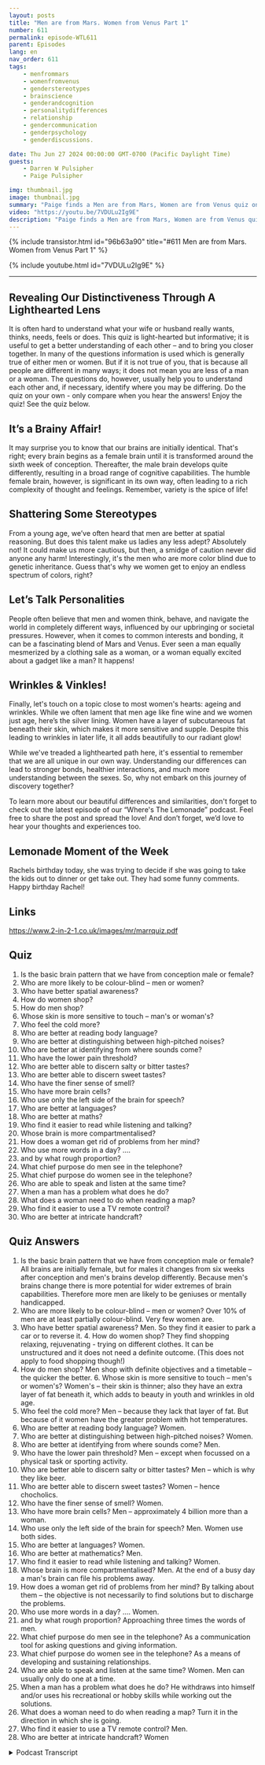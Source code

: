 ```yaml
---
layout: posts
title: "Men are from Mars. Women from Venus Part 1"
number: 611
permalink: episode-WTL611
parent: Episodes
lang: en
nav_order: 611
tags:
    - menfrommars
    - womenfromvenus
    - genderstereotypes
    - brainscience
    - genderandcognition
    - personalitydifferences
    - relationship
    - gendercommunication
    - genderpsychology
    - genderdiscussions.

date: Thu Jun 27 2024 00:00:00 GMT-0700 (Pacific Daylight Time)
guests:
    - Darren W Pulsipher
    - Paige Pulsipher

img: thumbnail.jpg
image: thumbnail.jpg
summary: "Paige finds a Men are from Mars, Women are from Venus quiz online and Darren and Paige take the quiz and reveal some interesting differences between men and women."
video: "https://youtu.be/7VDULu2Ig9E"
description: "Paige finds a Men are from Mars, Women are from Venus quiz online and Darren and Paige take the quiz and reveal some interesting differences between men and women."
---
```


<div>
{% include transistor.html id="96b63a90" title="#611 Men are from Mars. Women from Venus Part 1" %}

{% include youtube.html id="7VDULu2Ig9E" %}
</div>

---

## Revealing Our Distinctiveness Through A Lighthearted Lens

It is often hard to understand what your wife or husband really wants, thinks, needs, feels or does. This quiz is light-hearted but informative; it is useful to get a better understanding of each other – and to bring you closer together. In many of the questions information is used which is generally true of either men or women. But if it is not true of you, that is because all people are different in many ways; it does not mean you are less of a man or a woman. The questions do, however, usually help you to understand each other and, if necessary, identify where you may be differing. Do the quiz on your own - only compare when you hear the answers! Enjoy the quiz!
See the quiz below.

## It’s a Brainy Affair!

It may surprise you to know that our brains are initially identical. That's right; every brain begins as a female brain until it is transformed around the sixth week of conception. Thereafter, the male brain develops quite differently, resulting in a broad range of cognitive capabilities. The humble female brain, however, is significant in its own way, often leading to a rich complexity of thought and feelings. Remember, variety is the spice of life!

## Shattering Some Stereotypes

From a young age, we’ve often heard that men are better at spatial reasoning. But does this talent make us ladies any less adept? Absolutely not! It could make us more cautious, but then, a smidge of caution never did anyone any harm! Interestingly, it's the men who are more color blind due to genetic inheritance. Guess that's why we women get to enjoy an endless spectrum of colors, right? 

## Let’s Talk Personalities

People often believe that men and women think, behave, and navigate the world in completely different ways, influenced by our upbringing or societal pressures. However, when it comes to common interests and bonding, it can be a fascinating blend of Mars and Venus. Ever seen a man equally mesmerized by a clothing sale as a woman, or a woman equally excited about a gadget like a man? It happens! 

## Wrinkles & Vinkles!

Finally, let's touch on a topic close to most women's hearts: ageing and wrinkles. While we often lament that men age like fine wine and we women just age, here’s the silver lining. Women have a layer of subcutaneous fat beneath their skin, which makes it more sensitive and supple. Despite this leading to wrinkles in later life, it all adds beautifully to our radiant glow!

While we've treaded a lighthearted path here, it's essential to remember that we are all unique in our own way. Understanding our differences can lead to stronger bonds, healthier interactions, and much more understanding between the sexes. So, why not embark on this journey of discovery together?

To learn more about our beautiful differences and similarities, don't forget to check out the latest episode of our “Where's The Lemonade” podcast. Feel free to share the post and spread the love! And don’t forget, we’d love to hear your thoughts and experiences too.

## Lemonade Moment of the Week

Rachels birthday today, she was trying to decide if she was going to take the kids out to dinner or get take out. They had some funny comments. Happy birthday Rachel!

## Links

https://www.2-in-2-1.co.uk/images/mr/marrquiz.pdf

## Quiz
1. Is the basic brain pattern that we have from conception male or female?
2. Who are more likely to be colour-blind – men or women?
3. Who have better spatial awareness?
4. How do women shop?
5. How do men shop?
6. Whose skin is more sensitive to touch – man's or woman's?
7. Who feel the cold more?
8. Who are better at reading body language?
9. Who are better at distinguishing between high-pitched noises?
10. Who are better at identifying from where sounds come?
11. Who have the lower pain threshold?
12. Who are better able to discern salty or bitter tastes?
13. Who are better able to discern sweet tastes?
14. Who have the finer sense of smell?
15. Who have more brain cells?
16. Who use only the left side of the brain for speech?
17. Who are better at languages?
18. Who are better at maths?
19. Who find it easier to read while listening and talking?
20. Whose brain is more compartmentalised?
21. How does a woman get rid of problems from her mind?
22. Who use more words in a day? ….
23. and by what rough proportion?
24. What chief purpose do men see in the telephone?
25. What chief purpose do women see in the telephone?
26. Who are able to speak and listen at the same time?
27. When a man has a problem what does he do?
28. What does a woman need to do when reading a map?
29. Who find it easier to use a TV remote control?
30. Who are better at intricate handcraft?

## Quiz Answers 

1. Is the basic brain pattern that we have from conception male or female? All brains are initially female, but for males it changes from six weeks after conception and men's brains develop differently. Because men's brains change there is more potential for wider extremes of brain capabilities. Therefore more men are likely to be geniuses or mentally handicapped.
2. Who are more likely to be colour-blind – men or women? Over 10% of men are at least partially colour-blind. Very few women are.
3. Who have better spatial awareness? Men. So they find it easier to park a car or to reverse it. 4. How do women shop? They find shopping relaxing, rejuvenating - trying on different clothes. It can be unstructured and it does not need a definite outcome. (This does not apply to food shopping though!)
5. How do men shop? Men shop with definite objectives and a timetable – the quicker the better. 6. Whose skin is more sensitive to touch – men's or women's? Women's – their skin is thinner; also they have an extra layer of fat beneath it, which adds to beauty in youth and wrinkles in old age.
7. Who feel the cold more? Men – because they lack that layer of fat. But because of it women have the greater problem with hot temperatures.
8. Who are better at reading body language? Women.
9. Who are better at distinguishing between high-pitched noises? Women.
10. Who are better at identifying from where sounds come? Men.
11. Who have the lower pain threshold? Men – except when focussed on a physical task or sporting activity.
12. Who are better able to discern salty or bitter tastes? Men – which is why they like beer.
13. Who are better able to discern sweet tastes? Women – hence chocholics.
14. Who have the finer sense of smell? Women.
15. Who have more brain cells? Men – approximately 4 billion more than a woman.
16. Who use only the left side of the brain for speech? Men. Women use both sides.
17. Who are better at languages? Women.
18. Who are better at mathematics? Men.
19. Who find it easier to read while listening and talking? Women.
20. Whose brain is more compartmentalised? Men. At the end of a busy day a man's brain can file his problems away.
21. How does a woman get rid of problems from her mind? By talking about them – the objective is not necessarily to find solutions but to discharge the problems.
22. Who use more words in a day? …. Women.
23. and by what rough proportion? Approaching three times the words of men.
24. What chief purpose do men see in the telephone? As a communication tool for asking questions and giving information.
25. What chief purpose do women see in the telephone? As a means of developing and sustaining relationships.
26. Who are able to speak and listen at the same time? Women. Men can usually only do one at a time.
27. When a man has a problem what does he do? He withdraws into himself and/or uses his recreational or hobby skills while working out the solutions.
28. What does a woman need to do when reading a map? Turn it in the direction in which she is going.
29. Who find it easier to use a TV remote control? Men.
30. Who are better at intricate handcraft? Women


<details>
<summary> Podcast Transcript </summary>

<p>﻿1</p>
<p>All right, honey, why did you decide to doa quiz instead of us just talking about?</p>
<p>Men are different than women. Period.</p>
<p>End of discussion. That would be it.</p>
<p>That would be it. I wanted.</p>
<p>I wanted to be more specific,and I wanted to help,men and womenmaybe that are listening or watching,our YouTube channelor listening to our podcast.</p>
<p>I want them to better understandand each other.</p>
<p>Hello, this is.</p>
<p>Darren and this is Paige. And this is.</p>
<p>Where lemonade.</p>
<p>Where we talk aboutwhat happens when life throws you lemons.</p>
<p>We make some lemonade.</p>
<p>Maybe some weeks it's lemons week.</p>
<p>Yeah, some weeks it's just lemons.</p>
<p>Yeah.</p>
<p>On today's episode.</p>
<p>Men are from Marsand women are from Venus.</p>
<p>Time.</p>
<p>Okay, honey, why did you pick?</p>
<p>Men are from</p>
<p>Mars and women are from Venus.</p>
<p>Because, you're out of town.</p>
<p>And I started thinkingabout what we should do for the podcast.</p>
<p>And then I started thinkingabout how different we are.</p>
<p>Yeah, there you go.</p>
<p>That happens every time I leave town.</p>
<p>She thinks about how different we are.</p>
<p>And I just started thinking about,like, when you're gone, stuffthat you normally do when you're hereand so I just start thinking aboutthe differences between men and women.</p>
<p>And then I just started and then I went,wait, that men are from Mars.</p>
<p>I know this is this is kind of,you think thatthe young'unseven know about men from Mars.</p>
<p>So I don't. Know if they know that book.</p>
<p>I mean, that book was very famousin the 80s and 90s.</p>
<p>It was. Right.</p>
<p>Or was it just the 90s?</p>
<p>Maybe it was just the 90s.</p>
<p>I remember when it came out. So.</p>
<p>Yeah.</p>
<p>And I know there's like a gamemen are from Mars.</p>
<p>When are we should get the game to.</p>
<p>We should getthe game. It'd be fun. Yeah. Play with</p>
<p>I don't know.</p>
<p>So I just started thinking about thatand then I just decided tothat the research department,which didn't research when men are from</p>
<p>Mars, Women Are from Venus, was written.</p>
<p>Should really fire them.but yeah, that'sthat's why I was thinkingabout our differences, honey.</p>
<p>Oh, great.</p>
<p>So just what I want.</p>
<p>So. All right,so here's here's the big question.</p>
<p>What did you find online?</p>
<p>Did you just type that into ChatGPTor did you find an article.</p>
<p>What wouldwhat did you find in your vast research?</p>
<p>I'm sorry. No, I did not use ChatGPT.</p>
<p>I have failed you.</p>
<p>I don't you feel me?</p>
<p>I put it into Google.</p>
<p>I know you would rather thatit's not my go to yet.</p>
<p>I have to make it my go to.</p>
<p>I just typed it into Googleand just saidmen are from Mars on from Venus quiz.</p>
<p>And yeah, it gave me Pagesand Pages of different quizzes,relationship quizzes and,you know, all kinds of quizzes.</p>
<p>So what. Is that? Whatis that?</p>
<p>What we're doing on our episodetoday is taking a quiz.</p>
<p>We're taking a little quiz okay.</p>
<p>So if you want to take this quizwith your spouse go to our website.</p>
<p>Where's the lemonade dawg?</p>
<p>The quiz will be there.</p>
<p>Yeah, you can take the quiz,see how good you do.</p>
<p>And then the answers are are availableas well.</p>
<p>Well, the answers with explanations. Yes.</p>
<p>Because even. Better. Yeah.</p>
<p>Now one thing we talked aboutthese are generalizations.</p>
<p>Huge generalizations.</p>
<p>I mean, just likeyou do most of the cooking.</p>
<p>Right.</p>
<p>So that would not bea stereotypical relationship.</p>
<p>Stereotypically the woman would do mostof cooking and the man working culture.</p>
<p>But in Tongan culturethe men do all the cooking.</p>
<p>Oh, see, is that right?</p>
<p>Is that why you like to do the cooking?</p>
<p>You're you're getting in touchwith your Tongan roots.</p>
<p>I'm getting in touch with my tongue.</p>
<p>I do have a lava. Lava.</p>
<p>I know, I know, it's it's hot outside,so maybe I should wear it to churcha little. A little air down there.</p>
<p>That's all right, honey.</p>
<p>Why did you decide to do a quizinstead of us just talking aboutmen are different than women.</p>
<p>Period.</p>
<p>End of discussion. That would be it.</p>
<p>That would be it.</p>
<p>I wanted I wanted to be more specific,and I wanted to help,men and womenmaybe that are listening or watching,our YouTube channelor listening to our podcast.</p>
<p>I want them to better understandand each other.</p>
<p>So in this quiz, it'smeant to be a lighthearted,quiz.</p>
<p>But it's also supposedto be informative andapparently the experts, not us.</p>
<p>We're not experts,but the experts say that,if you understand each other better,then it might bring you closer together.</p>
<p>What do you think?</p>
<p>Do you think that's true?</p>
<p>I think that's true.</p>
<p>I do, because if you say, well, hey,my wife is wireda certain way, then helps me understanda little bit better, right?</p>
<p>Because, well.</p>
<p>I think I think you're right.</p>
<p>Instead of just going, like she is crazyor he is so,you know, blah, blah, blah, right?</p>
<p>Instead of like, yeah, like,oh my goodness.</p>
<p>So if you can maybe understand the McCannand emotions and geneticsand you know what I mean.</p>
<p>All of that behind men and women,maybe we can understand each other better.</p>
<p>So so this quiz has likelike physical traitsthat are different between men and womenas well as emotional. And.it does it does it does.</p>
<p>I actually have not.</p>
<p>I was talking to our daughter</p>
<p>Madeline about this just like an hour ago.</p>
<p>She was like,oh, well, just ask about this.</p>
<p>And I said, I actually haven't read.</p>
<p>I read maybe the first three questions,but I wanted to not read the questionsbecause I wanted to beas surprised as you were.</p>
<p>So I haven't read most of these questions.</p>
<p>Oh man, this is going to be a doozy.</p>
<p>So it. Is.</p>
<p>So we are going to see these togetherbecause I wanted to also be just, you knowokay.</p>
<p>So at the end at the end of the quizare we going to ask does this help me?</p>
<p>Let's ask that at the end of the quiz,we're going to ask,do you understand me better afterwards?</p>
<p>Okay.</p>
<p>Well I'll see what happens.</p>
<p>Sounds good, sounds good.</p>
<p>If you are enjoying today's episode.</p>
<p>Check out our website at Where'sthe lemonade.org where you can book us to.</p>
<p>Come to your conference,your event, your workshop.</p>
<p>We can't wait to see you.</p>
<p>All right, let's take the quiz now.</p>
<p>All right.</p>
<p>You asked the first questionand then we'll both answer it.</p>
<p>Okay.</p>
<p>So this one this is super interesting</p>
<p>I did this</p>
<p>I did read this questionand I didn't really understand it.</p>
<p>It says is the basic brain patternthat we have from conceptionmale or female.</p>
<p>So when I read that I was like what?</p>
<p>And then I thought,why does that even matter?</p>
<p>Who cares?</p>
<p>I'm not one of those peoplethat needs to go back to I have traumabecause I was born and I tookwe areyou know, I'm definitely not like it.</p>
<p>So I was just like, what?</p>
<p>But then when I read the answer,</p>
<p>I understood.</p>
<p>So I don't have</p>
<p>I didn't have an answer to this questionbecause I thought it was a weird question.</p>
<p>Did you have an answer?</p>
<p>I didn't, you know, when I read it tobecause you said read the first question.</p>
<p>Yeah, that's basic brain.</p>
<p>So this goes all the way backto conception.</p>
<p>Yes. So egg and sperm come together.</p>
<p>Boom. Baby happens.</p>
<p>The brain starts to form right away.</p>
<p>Is it male or female?</p>
<p>At the very beginning</p>
<p>I would say it's the same.</p>
<p>That's what I would say.</p>
<p>Okay.</p>
<p>Well, the answer is all brainsare initially initially female,but for males it changes from six weeksafter conception and men's brainsdevelop differently.</p>
<p>Clearly, because men's brains change,there is more potential for widerextremes of brain capabilities.</p>
<p>Therefore, more men are likelyto be geniuses or mentally handicapped.</p>
<p>Interesting. Isn't that interesting?</p>
<p>So there's like somen have this wider range ofextremes.</p>
<p>I have. I have this.</p>
<p>I saw I saw an IQ, bell curve of menversus women.</p>
<p>Okay. Yeah.</p>
<p>The men's bell curve is flatter and wider,meaning really more, more,higher IQs and more lower IQ in generalis, is, a lower population.</p>
<p>And women's tends to be not as widebut much more concentratedin, in general intelligence.</p>
<p>So that explains this,that that explains this, theory.</p>
<p>So when I read that question,</p>
<p>I was just like, it's so stupid.</p>
<p>Why do we need to know this?</p>
<p>And then when I read the answer, I went,you know, it's kind of interesting.</p>
<p>This kind of interesting.</p>
<p>Well, all right,so there's your first one.</p>
<p>There's a lot more variety.</p>
<p>You have intelligence in menthan in women.</p>
<p>Yeah. Yeah okay. Yeah.</p>
<p>It's very interesting. All right.</p>
<p>Next question I'm going to read this onebecause I know they did this one.</p>
<p>Who are more likely to be colorblindmen or women.</p>
<p>What do you think?</p>
<p>Well,</p>
<p>I already knew the answer to this questionbecause we have so many men in our familythat are colorblind.</p>
<p>Yes, we do.</p>
<p>But, I already know the answer tothis is men.</p>
<p>It absolutely is.</p>
<p>And it's because,colorblindness is a sex trait, gene.so. Yeah.</p>
<p>And when you said men in our family,all my boys are colorblind to some degree.</p>
<p>Yeah, they are right.</p>
<p>And and none of your boys.</p>
<p>Right?</p>
<p>No. None of our girls, jointly. No.</p>
<p>None of our girls. So. All right.</p>
<p>So then overten, over 10% of men are at leastpartially colorblind,and very few women are.</p>
<p>Is that why we can't match our clothesappropriately?</p>
<p>Maybe.</p>
<p>Is that why you always pick black sockswith your bluepantsand blue socks with your black pants?</p>
<p>And you never knowthe things that we put into.</p>
<p>And I think.</p>
<p>That's just because I don't really care.</p>
<p>Except I've beentrying harder because you and the girlstease me about it all the time.</p>
<p>So we. Do.</p>
<p>We get to church and you cross your legand we go.</p>
<p>Darren, those are navy blue sockswith my black slacks.</p>
<p>Yep. But, yeah,</p>
<p>I don't think you care. No.</p>
<p>Maybe we'll talk about that laterin the quiz. About why?</p>
<p>There you go.</p>
<p>Why women care and men don't. Who knows?</p>
<p>Okay, next one, your turn.</p>
<p>Number three,who have better spatial awareness. Men.</p>
<p>Totally. That what you think?</p>
<p>That's what I think.</p>
<p>Yeah, I would probably</p>
<p>I would probably say that as well.</p>
<p>I would probably say that as well.</p>
<p>Definitely.</p>
<p>Well,</p>
<p>I know this because I read a study at MIT.</p>
<p>They took, men andwomen and they walked them,undergroundin the underground part of campus.and walked them aroundand then told them,you got to get back to where you were.</p>
<p>And oh, interesting.</p>
<p>The the number of men that were able to doit was much higher than women.and like I said, this is a generality.</p>
<p>So it's, it's not true for everyone.</p>
<p>But right when you runthe statistics, men have betterspatial, reasoning or awareness, I guess.</p>
<p>Right. Yeah.</p>
<p>It says it says the answer is men.and it says men find it easier generallyto park a car or to reverse it.</p>
<p>I would have to say I would have to sayin my life,typically men are more confidentat driving than women.</p>
<p>Do you mean like womenmay be better driversbecause they're more cautious,but men are.</p>
<p>They're confident. They're.</p>
<p>Now I got this where I think women are,you know, we're a little more hesitant.</p>
<p>So that's interesting that that it maybebecause of the spatial awareness thing I.</p>
<p>Never thought of that. But that could bethat could be it.</p>
<p>Right. Yeah.</p>
<p>Our brains are different.</p>
<p>So maybe. Our brains.</p>
<p>Yeah. Interesting. I never thought of it.</p>
<p>Are you still there?</p>
<p>You're still listening? Oh, good.</p>
<p>You can check out where's eliminate.orgfor more episodes as well as advice and.</p>
<p>Tips and. Tricks. There you go.</p>
<p>All right. Next one.</p>
<p>How do women shop?</p>
<p>Oh, on Amazon all the time.</p>
<p>There you go.</p>
<p>Wow. How how they open up.</p>
<p>They turn their phone on.</p>
<p>And what's the Amazon app?</p>
<p>That's how that actually came up.</p>
<p>I was speaking at a conference todayand it wasit was at the AWS summit,which was hilarious.</p>
<p>And on the panel there were men and womenand we were talking about, data collectionand things like that.</p>
<p>And then women goes, oh, Amazonhas all my data and all my shopping habitsand if they're not,there are three times a day,then they call me and say,is everything okay at your house?</p>
<p>So there you go.</p>
<p>So all right,so what's the answer to this one?</p>
<p>Well,it's, it's interesting.</p>
<p>It says that women find shopping relaxing,rejuvenating,trying on different clothes. Right.</p>
<p>This is relaxing. This is rejuvenating.</p>
<p>It can be unstructuredand it doesn't need a definite outcome.</p>
<p>It says this does not apply to foodshopping, though.</p>
<p>Oh, I. Hate food shopping.</p>
<p>Oh, that is so true.</p>
<p>Isn't that interesting?</p>
<p>So women, which</p>
<p>I think you know this about me, and maybe</p>
<p>I don't know that you knew thisa ton about women until you married me.</p>
<p>That is like, I mean, Iit makes me happy to buy somethingnew, clothes.</p>
<p>It makes me happy to shop.</p>
<p>And even if we do get thingsfor the house, that makes me happy,like I'm like, woohoo!</p>
<p>Like, yeah.</p>
<p>I noticed, I notice about you.also, you like to try things onand I've learned</p>
<p>I love watching you try things on.</p>
<p>I love watching how happy it makes you.so I've learned to enjoythat part of shopping with you.</p>
<p>I know a lot of men don't like shoppingwith their wives because of that.but I learn because you light up,you really light up.</p>
<p>And I enjoy seeing you. Yeah.</p>
<p>If I put something on that, I feel good.</p>
<p>And I come out and I'm like, hi.</p>
<p>What do you think?</p>
<p>Do you like. It?</p>
<p>I know, yeah.</p>
<p>Then I know whether it looks bad or good.</p>
<p>The answer is, you look great.</p>
<p>If I have a smile on my face, if you have.</p>
<p>A smile, if you have a frown on your face,then I can say,oh, why don't you try on the next thing?</p>
<p>Yeah, yeah.</p>
<p>But no, you, you are,</p>
<p>I think, an outlier when it comes to men.</p>
<p>You do like shoppingand I like shopping with you.</p>
<p>We don't shop too much anymorein the storesbecause I get most of my stuffoff of Amazon.</p>
<p>I know maybe we need to do that on a date.</p>
<p>We do the shopping date again.</p>
<p>We've done that before.</p>
<p>We have. And you? yeah.</p>
<p>You know, you like to go shopping.</p>
<p>I like shopping with youbecause you spend more money than I wouldfor sure.</p>
<p>I do shopping with you then for.</p>
<p>If I try something on and I'm like, oh,but that dress is $100 and you're like,so what? It looks great on you.</p>
<p>Where if I was by myself,</p>
<p>I would not have bought that dress.</p>
<p>But because you're with me.</p>
<p>Yeah.</p>
<p>And you're like, no, let's get it.</p>
<p>I'm like, okay. Okay.</p>
<p>I think that goes to the next question,which is, how do men shop?</p>
<p>So in general.</p>
<p>It's about my answer.</p>
<p>That would have been,not often and quickly.</p>
<p>That's what I would have said.</p>
<p>Well, and I would say the same thing.</p>
<p>I have an objective.</p>
<p>I want to get there,get it done, and and get out.</p>
<p>And but that'swhen I'm shopping for myself.</p>
<p>If I'm shopping with you,my objective is very different.</p>
<p>My objective ismaking you happyor what's helping you be happy.</p>
<p>Because I like it when you smile.</p>
<p>You've got an incredible smile.</p>
<p>So I love that. Oh, you're so sweet.</p>
<p>But I think you.</p>
<p>Like I said,</p>
<p>I think you're an outlier for the menbecause I think most men do not liketo go shopping with their wives.</p>
<p>Clothes shopping.</p>
<p>At least then men change your attitude.</p>
<p>Go places that make her happy.</p>
<p>So right now,this makes it makes everybodyhappy and vice versa, right?</p>
<p>Women need to do thingsthat make their husband happy.</p>
<p>If their husband wants to go to theto best Buy or</p>
<p>I don't know what's another man thing,the hunting store or the sporting.</p>
<p>Goods store, you know.</p>
<p>Go with them,go with them and watch them get excited.</p>
<p>No. Right. That's a good idea.</p>
<p>So the answer tohow do we men shop is it says menshop with definite objectivesand a timetable.</p>
<p>The quicker the better.</p>
<p>And that is usually typical,especially if you.</p>
<p>Yeah, if you are shopping for you and I'mnot with you, like there's been timeswhere you've been on a tripand you're like,oh shoot, I forgot a shirt,or I forgot a tie and you're like.</p>
<p>Yeah, you don't come out.</p>
<p>Like the quicker the better, right?</p>
<p>Yeah. Does it fit?</p>
<p>I don't know that. Does it need to fit.</p>
<p>So that's interestingbecause so that's a huge difference.</p>
<p>Women were rejuvenatedwere relaxed to shop.</p>
<p>And men are like let's go, let's go.</p>
<p>So yeah that is a big difference.</p>
<p>And maybe that can help.</p>
<p>Maybe now that we have pointed that out</p>
<p>I mean, I know people already know this,but it's an actual physical,psychological differencebetween men and women.</p>
<p>Well, you get endorphin.</p>
<p>You get an endorphin releasewhen you shop, right?</p>
<p>That's what I'm saying.</p>
<p>It's actual physicalthat maybe men and women can help,can understand each other better.</p>
<p>Okay, great.</p>
<p>All right. Next question.</p>
<p>I know this one too.</p>
<p>Whose skin is more sensitive to the touch?</p>
<p>Men or women's Paiges is the answer.</p>
<p>There's no men or women here.</p>
<p>Paige is very sensitive to the touchright?</p>
<p>I am very sensitive to the touch.</p>
<p>And I always say,</p>
<p>I wish you could understandhow my skin feels just for a day, because</p>
<p>I always think that you think I'm a wimp.</p>
<p>I never. Said that. And I do never.</p>
<p>You have never said that. But I.</p>
<p>I am very sick of my skin bruises.</p>
<p>It hurts.</p>
<p>Like if I get pinched, it hurts.</p>
<p>And I'm like, that hurtswhere you are.</p>
<p>And you come in from the garageand you'll have some cut on your arm.</p>
<p>And I'm like, honey, and you're like,it's on no where.</p>
<p>I'd be like, oh, like, I don't know.</p>
<p>All right, why is that?</p>
<p>So what's the answer to this one? It'swomen at women.</p>
<p>Women's skin is more sensitive typically.</p>
<p>Yeah. It says their skin is thinner.</p>
<p>It says they also theyhave an extra layer of fat beneath it,which adds to beauty in youthand wrinkles in old age.</p>
<p>Oh, that's interestingbecause of our extra layer of fat.</p>
<p>That means in old age we actually get morewrinkles than men. Wow.</p>
<p>Life is. Under.</p>
<p>That is not cool.</p>
<p>Not cool.</p>
<p>Okay. Not cool.</p>
<p>Yeah.</p>
<p>Next onewe're going to move off that topicbecause that'sgoing to go down the spiral.</p>
<p>I don't want to goyeah. Move on move on.</p>
<p>If you are enjoying today's episode.</p>
<p>Check out our websiteat Where's the Lemonade Dawg?</p>
<p>Where you can book us to.</p>
<p>Come to your conference,your event, your workshop.</p>
<p>We can't wait to seewho feels the cold more.</p>
<p>Oh, I see this at work.</p>
<p>What would you say though,without seeing this answer?</p>
<p>What would you.</p>
<p>What would you answer?</p>
<p>I would say it would be women.</p>
<p>Yes. Same, I would have I would say women.</p>
<p>Definitely. Women are always like,oh, in restaurants.</p>
<p>I'm so cool. At work,</p>
<p>I see, I see it at work.</p>
<p>A lot of women have a sweaterthat they put on the back of their chairs,because at work they keep the temperaturelike 72 degrees or something like that.</p>
<p>And most guys I see atwork are in shorts and a t shirtand the women will come in andthey'll put their sweater on to stay warm.</p>
<p>So is that the right answer?</p>
<p>No. What's the answer?</p>
<p>I know, right?</p>
<p>I would have onelike I literally would have been 100%.</p>
<p>The answer is women.</p>
<p>It is men, it says,because they lack that layer of fat.</p>
<p>The layer of fat that's on interesting.</p>
<p>But it says B,but because of it, women havethe greater problem with hot temperatures.</p>
<p>So that'sinteresting because</p>
<p>I don't know that I agree with this.</p>
<p>Most women I know, we've alwaysgot a sweater or a jacket for backup.</p>
<p>Like,</p>
<p>I don't know, maybe it's just becausewe women are morelike we care abouthow we feel physically more than men.</p>
<p>Does that make sense?</p>
<p>Like, I'm like, I'm cold, I'm miserable.</p>
<p>I don't like this where men are like,</p>
<p>I'm cold.</p>
<p>Oh, well, what do you think about that?</p>
<p>I had a question in here.</p>
<p>Or is this just a generalization?</p>
<p>I have. No idea.</p>
<p>I have no idea. I'm just asking you.</p>
<p>I mean.</p>
<p>I think probably so I.</p>
<p>I think that might be true.</p>
<p>We're just we're bigger complainers.</p>
<p>I don't want bigger complainers.</p>
<p>You care about comfort and style more.</p>
<p>Yeah. Yes.</p>
<p>We care about comfortmore than men. Right.</p>
<p>And I've seen that even with our boys</p>
<p>I'm like, aren't you guys freezing?</p>
<p>That's fine now it's fine, it'sfine, it's fine.</p>
<p>And all the girls are like,so, so interesting.</p>
<p>So for me to combat the cold,</p>
<p>I need to put some weight on.</p>
<p>That's what I just heard.</p>
<p>To get an extra layer of fat.</p>
<p>I don't like that answer.</p>
<p>No, you don't like that outfit.</p>
<p>Okay, so. I. Love that attitude.</p>
<p>Okay. Next.</p>
<p>Who's better at reading body language?</p>
<p>Well, three men.</p>
<p>Now I would say 1,000,000% women.</p>
<p>Absolutely, absolutely.</p>
<p>We know how to read a room in general.</p>
<p>We're a lot of times men.</p>
<p>I feel like our a little more oblivious.</p>
<p>Would you agree? Yeah.</p>
<p>Yeah. In general, yeah.</p>
<p>I would say I don't read the body languagenearly as much.</p>
<p>Yeah. And the answer is women.</p>
<p>And the answer is women.</p>
<p>All right. Yeah. Next question honey.</p>
<p>Go for it.</p>
<p>Who are better at distinguishingbetween high pitched noises?</p>
<p>What would you say? High pitched.</p>
<p>So that'swhat's a funny question like and I it's I,</p>
<p>I'm just thinking about this question.</p>
<p>It's the first time</p>
<p>I've seen this question.</p>
<p>What does that matter?</p>
<p>I think I'm like, okay,so tell me why you think it matters.babies crying.</p>
<p>Becausethink about think about the biology of it.</p>
<p>When a baby cries, mother knows. Right.</p>
<p>It's probably timeto feed the baby, right?</p>
<p>And that means, hey, I've got to producemilk.</p>
<p>I've got to do something.</p>
<p>Your body's going to react to those higherpitched noises.</p>
<p>I think with men,the higher pitched noises are.</p>
<p>There's nothing I can do about it.</p>
<p>So I'm going to I'm going to block it out.</p>
<p>It's just going to go away.</p>
<p>So I think we're kind of wired that way.</p>
<p>That is super interesting.</p>
<p>So yes, the answer is womenthat are better machine.</p>
<p>That's interesting.</p>
<p>Super interesting.</p>
<p>All right go ahead read the next one.</p>
<p>All right.</p>
<p>Who are betterat identifying where sounds come from.</p>
<p>Now that is interesting.</p>
<p>So I think the answer goesback to the spatialthe spatial awareness.</p>
<p>Okay.</p>
<p>So I think men do.</p>
<p>Is spatial awarenessthe same thing as likeknowing like a directional.</p>
<p>Yeah. It has to do. With that.</p>
<p>Understanding the relationshipbetween things in three dimensional space.</p>
<p>Okay. Because you know this about me.</p>
<p>You know, like when we go into a hotel.</p>
<p>Oh, you get lost.</p>
<p>If I am not the one paying attention.</p>
<p>Like, if I'm not by myselfor just with the kids, no problem,because I'm paying attention.</p>
<p>But if I'm with you,</p>
<p>I come out of our hotelroom, like, every single day,and you go, you always say to me,okay, Paige, which way should we go?</p>
<p>I'm like, right?</p>
<p>And you're like,nope, left. Like, I just don't.</p>
<p>It typically seems thatmen are better at directions than women.</p>
<p>I. I think I think this goes to thatspatial awareness.</p>
<p>Yeah. Okay.</p>
<p>So I think that height,that same thing comes with wheredo sounds come from. It.</p>
<p>There's something in our brains like that.</p>
<p>Yeah.</p>
<p>Understand 3D space better</p>
<p>I guess that's interesting.</p>
<p>So like if we are a cricket,men are going to be better at findingwherethat cricket noise is coming through.</p>
<p>We should try that out.</p>
<p>Now. No, let's not believe the survey.</p>
<p>Let's try it out. Well,this is how exciting this is.</p>
<p>How exciting we are.</p>
<p>We're going to playcricket noises in our house.</p>
<p>And she find them first.</p>
<p>Yep. We are exciting.</p>
<p>Hey, watch for that short.</p>
<p>We'll do a short on that. That'll be fun.</p>
<p>Oh my gosh. Okay. Next one.</p>
<p>Who have the lower pain threshold.</p>
<p>So whatwould you say without seeing the answer.</p>
<p>What would you say.</p>
<p>Well, knowing that women can pusha bowling ball out between their legs,</p>
<p>I would say women have a higher painthreshold than men in general.</p>
<p>Yeah, I would say yes.</p>
<p>I would say that in general. Yes.</p>
<p>Like I would saymen have a lower pain threshold.</p>
<p>That's what I would say.</p>
<p>Yeah. Lower.</p>
<p>Have a, have a but it's interestingbecause like yes I pushed out for childrenand I've had kidney stones, you know,</p>
<p>I've had diverticulitis,</p>
<p>I've had all these very extreme.</p>
<p>Painful. Things.</p>
<p>Painful things.</p>
<p>And I feel like I can handle those waybetter than I can.</p>
<p>The little things, like when I get alittle cut or a little bruise or I'm like.</p>
<p>Oh. I it's that's so true.</p>
<p>That is. So true.</p>
<p>When I'm like, hey, Darren, I'mpassing a kidney stone and you're like.</p>
<p>And it was like walking around.</p>
<p>I pass kidney stones to, let me tell you,</p>
<p>I was curled up in the fetal position.</p>
<p>That's you are saying,take me to the hospital now.</p>
<p>Oh yeah.</p>
<p>And I'm like, So it's interesting thatbut maybe that goes back to my skinbeing sensitive though.</p>
<p>So that is straight SA right.</p>
<p>If women's skin is more sensitive.</p>
<p>But but our.</p>
<p>Internal organs aren't.</p>
<p>Our internal organs are hardy.</p>
<p>Hardy.</p>
<p>I love the answer that they say here.</p>
<p>They say men have a lower pain threshold,exceptwhen focused on a physical taskor a sporting activity.</p>
<p>Oh, now that is interesting.</p>
<p>So if we focusand we know we have to get a task done,we push the pain aside and we canwe can get through it.</p>
<p>That is super interesting.</p>
<p>Are you still there?</p>
<p>You're still listening.</p>
<p>Oh good.</p>
<p>You can check out where's eliminate.orgfor more episodes as well as advice and.</p>
<p>Tips and tricks. There you go.</p>
<p>Who are better able to discernsalty or bitter taste? Ooh.</p>
<p>I, I wouldhave said, my answer would be women.</p>
<p>I would think so too.</p>
<p>I think women are more sensitiveto taste and smell, right?</p>
<p>Yes, I, I would totally say that.</p>
<p>However, the answer is men,which I don't know if I justbecause a lot of men that I know,they're like,</p>
<p>I mean like you will eat anythingand I know a lot of menthat are like that, like a lot of menthat I know are just like,they eat like at dinner. Right?</p>
<p>They order this, their wife ordersand then they say, what other mealwould you want?</p>
<p>And they ordered the second mealthat their wife would want, just in caseshe doesn't like her meal.</p>
<p>Yeah.</p>
<p>Becausethey're just like, will eat anything.</p>
<p>But this is I guess this is just sayingsalty or bitter.</p>
<p>This isn't just saying.</p>
<p>Yeah, I guess this is.</p>
<p>This is saltier, bitter.</p>
<p>So men.</p>
<p>And the next questionis, corollary to that, which is.</p>
<p>Who are better able to discernsweet taste?</p>
<p>Well, we all know the answer to that.</p>
<p>That one's women for sure.</p>
<p>That is women.</p>
<p>And then it says, hence chocoholics.</p>
<p>Interesting.</p>
<p>Well, that's interestingbecause bitter chocolate is bitter.</p>
<p>It can be, it can be.</p>
<p>It doesn't have to be.</p>
<p>More pure the chocolate, the more bitterit is. Right?</p>
<p>Right. Yes.</p>
<p>But we get it all, you know, sugar it up.</p>
<p>So sugar. It up. There you go. Okay.</p>
<p>Next one fits into the same category.</p>
<p>Who have a finer sense of smell.</p>
<p>Women.</p>
<p>Surely 1,000,000% women.</p>
<p>You can smell the stinky teenage boysin our house walking around the cornerbefore I even know they're around.</p>
<p>Seriously?</p>
<p>Or when they get in the carafter I used to pick them upwhen they were smaller from schooland they get in the car and I'm like,you smell like outside.</p>
<p>Like you smell like outside.</p>
<p>Yes, I definitely feel like women havea finer sense of smell.</p>
<p>I wish I didn't trust me, I wish I didn't.</p>
<p>Well, that's why you always say,hey, if you want to getif you want to get hugs and kissesfrom me, put Cologne on.</p>
<p>I do tell you that.</p>
<p>I tell you thatif you want my physical attention,please know.</p>
<p>Oh man, when a man walks by meand smells good, I'm like, oh.</p>
<p>Well wait wait wait.</p>
<p>When I walk by you and smell good,that is the correct answer to this.</p>
<p>Yes, yes, yes.</p>
<p>When you are buying.</p>
<p>Yes, that is what I said.</p>
<p>And then what I said.</p>
<p>That's what I said.</p>
<p>Yeah, I'm sure that's what you said.</p>
<p>Okay. Next one.</p>
<p>Now this might be controversial,but it is just a fact.</p>
<p>Who have more brain cells?</p>
<p>I refuse to answer that direction.</p>
<p>I was going to say, be careful to answer.</p>
<p>That question.</p>
<p>Because it might be held against.</p>
<p>You, might be held against mein a court of law someday.</p>
<p>So I, I honestly,without knowing the answer,</p>
<p>I would have said, men.</p>
<p>Why would you have said that?</p>
<p>I feel likethem.</p>
<p>A lot of men, more than women that I know.like more brainythings like math and science.</p>
<p>And now, obviously, I mean, we havetwo daughters that are math teachers.</p>
<p>So I'm saying.</p>
<p>Honey, that is very typical.and are we talking about stereotypical?</p>
<p>Well, yeah, we are.</p>
<p>Yeah,we are talking about stereotypically.</p>
<p>We do have two daughtersthat are math teachers.</p>
<p>So there are obviously outliers.</p>
<p>But I'm just saying in general, for me,men, themen that I know are very much into veryalmost scientifically.</p>
<p>Does that make sense? Yeah it does.</p>
<p>This may also have to do withand that the answer is yesit is menapproximately 4 billion more than women.</p>
<p>That's a billionmore brain cells than women.</p>
<p>Yeah. That's so we get mad at us.</p>
<p>It is literally a fact.</p>
<p>Like we are not.</p>
<p>It's just a fact.</p>
<p>Well, this is interesting because that maythose brain cells don't meanthey're all being used obviously.</p>
<p>Right. Exactly. Yeah.</p>
<p>But I think that's whywe have such a larger,statistical variation in IQ in menthan in womenis you've got moreyou've got more there to do with.</p>
<p>So you can even be dumber or smarterwith those other 4 billion.</p>
<p>Yeah. That's true.</p>
<p>Just because you have more brain cellsdoesn't mean you're smarter.</p>
<p>You just have more brain cells, I guess.</p>
<p>More brain cells.</p>
<p>Well, hey, hey. And more of us to lose,when we smash our head into a wall or,you know, whatever.</p>
<p>When we're. There.</p>
<p>You go. Boys, and do things.</p>
<p>If you're still hanging in there with uson this episode, you've gotten this far.</p>
<p>Go to Burslem, New York, and send usa little message or send your candy.</p>
<p>A real candy. Yeah.</p>
<p>Okay. Our lemonade. Moment of the week.</p>
<p>What you got, baby?</p>
<p>So today is our daughter</p>
<p>Rachel's birthday,and she has three little kids. And,they were tryingto decide for her birthday dinner tonight.</p>
<p>Were they going to go out to dinneror were they going to get takeout?</p>
<p>She's like, obviously I'm not cooking.</p>
<p>It's my birthday.and so sometimes the kids are not great,right?</p>
<p>She has three little kids.</p>
<p>When they go out to dinner.</p>
<p>She got three kids under the age of eight.</p>
<p>I mean. Yes.</p>
<p>So it cannot be fun, right? They can't.</p>
<p>They're just normal kids.</p>
<p>So she went and asked the kids.</p>
<p>She said, kids,what do you think?</p>
<p>We're thinking of going out to dinnertomorrow night for mom's birthday.</p>
<p>What do you think?</p>
<p>And Emma, who is the eight year old,she's like, yes, yes, please.</p>
<p>I want to go out to dinner.</p>
<p>And Zoe, who was five, she said, Emma,you are not the problem.</p>
<p>When we go out to dinner.</p>
<p>Mitchell and I are the problem,so I don't think you should bemaking this decision becauseyou are not the problem.</p>
<p>Mitchell and I are the problem.</p>
<p>So I thought that was hilarious.</p>
<p>That is, you know, that she is awarethat she's the problemand, yeah, that she can articulatethat she's articulate.</p>
<p>I think that's hilarious.</p>
<p>That's that's awesome.</p>
<p>What a great lemonade.</p>
<p>So what you decide to do.</p>
<p>So they decided to get takeout.</p>
<p>Russell was going to bring home dinner.and they were going to eat at home.</p>
<p>So the lemon isthat they didn't go out to dinner,but the lemonade isthat they got to eat dinner at home.</p>
<p>She didn't have to cook dinner.</p>
<p>So and we got to tell a funny storyabout a five year old being selfish.</p>
<p>That's right, that's right.</p>
<p>But they're so cute.</p>
<p>So happy birthday, Rachel.</p>
<p>We love you. Happy birthday Rachel.</p>
<p>If you like today's episode.</p>
<p>Give us five stars on iTunes, Spotify,</p>
<p>Google.</p>
<p>And head to Facebook and like us.</p>
<p>And check out our blog at</p>
<p>Where's the Lemonade Dawg?</p>
<p>Where you can leavequestions and comments and.</p>
<p>But most of all. Go outand make some lemonade.</p>
<p>You bet your baby.</p>

</details>
